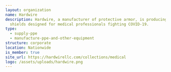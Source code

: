 ```yaml
---
layout: organization
name: Hardwire
description: Hardwire, a manufacturer of protective armor, is producing face
  shields designed for medical professionals fighting COVID-19.
type:
  - supply-ppe
  - manufacture-ppe-and-other-equipment
structure: corporate
location: Nationwide
is_member: true
site_url: https://hardwirellc.com/collections/medical
logo: /assets/uploads/hardwire.png
---
```


